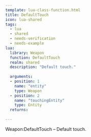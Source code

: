 ```yaml
---
template: lua-class-function.html
title: DefaultTouch
icon: lua-shared
tags:
  - lua
  - shared
  - needs-verification
  - needs-example
lua:
  library: Weapon
  function: DefaultTouch
  realm: shared
  description: "Default touch."
  
  arguments:
  - position: 1
    name: "entity"
    type: Weapon
  - position: 2
    name: "touchingEntity"
    type: Entity
  returns:
    
---
```


<div class="lua__search__keywords">
Weapon:DefaultTouch &#x2013; Default touch.
</div>
